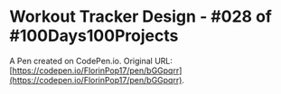 # Workout Tracker Design - #028 of #100Days100Projects

A Pen created on CodePen.io. Original URL: [https://codepen.io/FlorinPop17/pen/bGGpqrr](https://codepen.io/FlorinPop17/pen/bGGpqrr).


